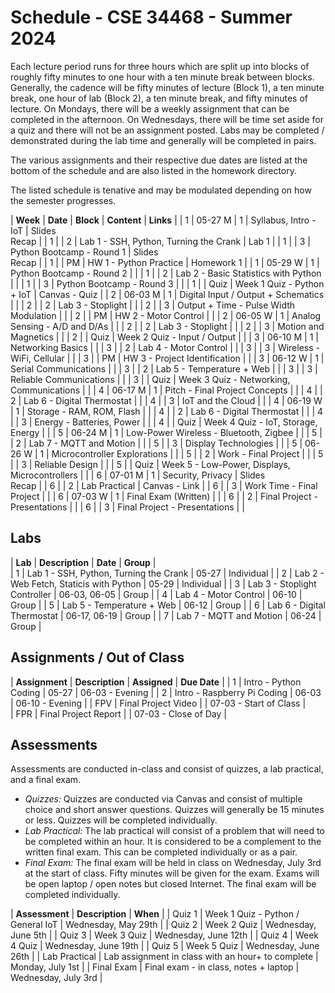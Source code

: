 # Schedule - CSE 34468 - Summer 2024

Each lecture period runs for three hours which are split up into blocks of roughly fifty minutes to one hour with a ten minute break between blocks. Generally, the cadence will be fifty minutes of lecture (Block 1), a ten minute break, one hour of lab (Block 2), a ten minute break, and fifty minutes of lecture.  On Mondays, there will be a weekly assignment that can be completed in the afternoon.  On Wednesdays, there will be time set aside for a quiz and there will not be an assignment posted. Labs may be completed / demonstrated during the lab time and generally will be completed in pairs.  

The various assignments and their respective due dates are listed at the bottom of the schedule and are also listed in the homework directory.

The listed schedule is tenative and may be modulated depending on how the semester progresses.

| **Week** | **Date** | **Block** | **Content** | **Links** |
| 1 | 05-27 M | 1 | Syllabus, Intro - IoT | Slides <br> Recap | 
| 1 |         | 2 | Lab 1 - SSH, Python, Turning the Crank | Lab 1 | 
| 1 |         | 3 | Python Bootcamp - Round 1 | Slides <br> Recap | 
| 1 |         | PM | HW 1 - Python Practice | Homework 1 | 
| 1 | 05-29 W | 1 | Python Bootcamp - Round 2 | | 
| 1 |         | 2 | Lab 2 - Basic Statistics with Python | | 
| 1 |         | 3 | Python Bootcamp - Round 3 | | 
| 1 |         | Quiz | Week 1 Quiz - Python + IoT | Canvas - Quiz |
| 2 | 06-03 M | 1 | Digital Input / Output + Schematics | | 
| 2 |         | 2 | Lab 3 - Stoplight | | 
| 2 |         | 3 | Output + Time - Pulse Width Modulation | | 
| 2 |         | PM | HW 2 - Motor Control | | 
| 2 | 06-05 W | 1 | Analog Sensing - A/D and D/As | | 
| 2 |         | 2 | Lab 3 - Stoplight | | 
| 2 |         | 3 | Motion and Magnetics | | 
| 2 |         | Quiz | Week 2 Quiz - Input / Output | |
| 3 | 06-10 M | 1 | Networking Basics | | 
| 3 |         | 2 | Lab 4 - Motor Control | | 
| 3 |         | 3 | Wireless - WiFi, Cellular | | 
| 3 |         | PM | HW 3 - Project Identification | | 
| 3 | 06-12 W | 1 | Serial Communications | | 
| 3 |         | 2 | Lab 5 - Temperature + Web | | 
| 3 |         | 3 | Reliable Communications | | 
| 3 |         | Quiz | Week 3 Quiz - Networking, Communications | |
| 4 | 06-17 M | 1 | Pitch - Final Project Concepts | | 
| 4 |         | 2 | Lab 6 - Digital Thermostat | | 
| 4 |         | 3 | IoT and the Cloud | | 
| 4 | 06-19 W | 1 | Storage - RAM, ROM, Flash | | 
| 4 |         | 2 | Lab 6 - Digital Thermostat | | 
| 4 |         | 3 | Energy - Batteries, Power | | 
| 4 |         | Quiz | Week 4 Quiz - IoT, Storage, Energy | |
| 5 | 06-24 M | 1 | Low-Power Wireless - Bluetooth, Zigbee | | 
| 5 |         | 2 | Lab 7 - MQTT and Motion | | 
| 5 |         | 3 | Display Technologies | | 
| 5 | 06-26 W | 1 | Microcontroller Explorations | | 
| 5 |         | 2 | Work - Final Project | | 
| 5 |         | 3 | Reliable Design | | 
| 5 |         | Quiz | Week 5 - Low-Power, Displays, Microcontrollers | |
| 6 | 07-01 M | 1 | Security, Privacy | Slides <br> Recap | 
| 6 |         | 2 | Lab Practical | Canvas - Link | 
| 6 |         | 3 | Work Time - Final Project | | 
| 6 | 07-03 W | 1 | Final Exam (Written) | | 
| 6 |         | 2 | Final Project - Presentations | | 
| 6 |         | 3 | Final Project - Presentations | | 

## Labs

| **Lab** | **Description** | **Date** | **Group** |  
| 1 | Lab 1 - SSH, Python, Turning the Crank | 05-27 | Individual | 
| 2 | Lab 2 - Web Fetch, Staticis with Python | 05-29 | Individual | 
| 3 | Lab 3 - Stoplight Controller | 06-03, 06-05 | Group |
| 4 | Lab 4 - Motor Control | 06-10 | Group |
| 5 | Lab 5 - Temperature + Web | 06-12 | Group |
| 6 | Lab 6 - Digital Thermostat | 06-17, 06-19 | Group |
| 7 | Lab 7 - MQTT and Motion | 06-24 | Group |

## Assignments / Out of Class

| **Assignment** | **Description** | **Assigned** | **Due Date** | 
| 1 | Intro - Python Coding | 05-27 | 06-03 - Evening | 
| 2 | Intro - Raspberry Pi Coding | 06-03 | 06-10 - Evening | 
| FPV | Final Project Video  | | 07-03 - Start of Class |  
| FPR | Final Project Report | | 07-03 - Close of Day   |  

## Assessments

Assessments are conducted in-class and consist of quizzes, a lab practical, and a final exam.

* *Quizzes:* Quizzes are conducted via Canvas and consist of multiple choice and short answer questions.  Quizzes will generally be 15 minutes or less. Quizzes will be completed individually.
* *Lab Practical:* The lab practical will consist of a problem that will need to be completed within an hour. It is considered to be a complement to the written final exam. This can be completed individually or as a pair. 
* *Final Exam:* The final exam will be held in class on Wednesday, July 3rd at the start of class. Fifty minutes will be given for the exam. Exams will be open laptop / open notes but closed Internet. The final exam will be completed individually.

| **Assessment** | **Description** | **When** | 
| Quiz 1 | Week 1 Quiz - Python / General IoT | Wednesday, May 29th | 
| Quiz 2 | Week 2 Quiz | Wednesday, June 5th | 
| Quiz 3 | Week 3 Quiz | Wednesday, June 12th | 
| Quiz 4 | Week 4 Quiz | Wednesday, June 19th | 
| Quiz 5 | Week 5 Quiz | Wednesday, June 26th | 
| Lab Practical | Lab assignment in class with an hour+ to complete | Monday, July 1st | 
| Final Exam | Final exam - in class, notes + laptop | Wednesday, July 3rd | 